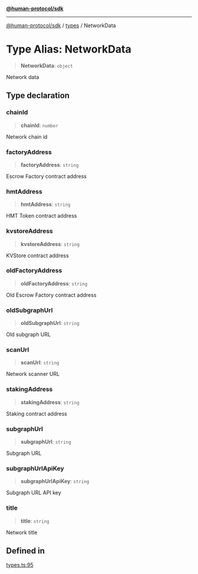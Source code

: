 [**@human-protocol/sdk**](../../README.md)

***

[@human-protocol/sdk](../../modules.md) / [types](../README.md) / NetworkData

# Type Alias: NetworkData

> **NetworkData**: `object`

Network data

## Type declaration

### chainId

> **chainId**: `number`

Network chain id

### factoryAddress

> **factoryAddress**: `string`

Escrow Factory contract address

### hmtAddress

> **hmtAddress**: `string`

HMT Token contract address

### kvstoreAddress

> **kvstoreAddress**: `string`

KVStore contract address

### oldFactoryAddress

> **oldFactoryAddress**: `string`

Old Escrow Factory contract address

### oldSubgraphUrl

> **oldSubgraphUrl**: `string`

Old subgraph URL

### scanUrl

> **scanUrl**: `string`

Network scanner URL

### stakingAddress

> **stakingAddress**: `string`

Staking contract address

### subgraphUrl

> **subgraphUrl**: `string`

Subgraph URL

### subgraphUrlApiKey

> **subgraphUrlApiKey**: `string`

Subgraph URL API key

### title

> **title**: `string`

Network title

## Defined in

[types.ts:95](https://github.com/humanprotocol/human-protocol/blob/9480691eff25e131d672112e77ba62259439ab43/packages/sdk/typescript/human-protocol-sdk/src/types.ts#L95)
